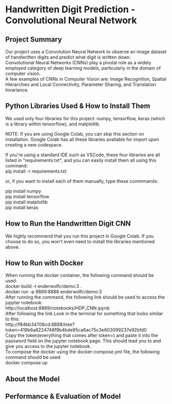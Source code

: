 # Handwritten Digit Prediction - Convolutional Neural Network

## Project Summary
Our project uses a Convolution Neural Network to observe an image dataset of handwritten digits and predict what digit is written down.  
Convolutional Neural Networks (CNNs) play a pivotal role as a widely employed category of deep learning models, particularly in the domain of computer vision.  
A few examples of CNNs in Computer Vision are: Image Recognition, Spatial Hierarchies and Local Connectivity, Parameter Sharing, and Translation Invariance.  

## Python Libraries Used & How to Install Them
We used only four libraries for this project: numpy, tensorflow, keras (which is a library within tensorflow), and matplotlib.  

NOTE: If you are using Google Colab, you can skip this section on installation. Google Colab has all these libraries available for import upon creating a new codespace.  

If you're using a standard IDE such as VSCode, these four libraries are all listed in "requirements.txt", and you can easily install them all using this command:  
  pip install -r requirements.txt  
  
or, if you want to install each of them manually, type these commmands:  
  
pip install numpy  
pip install tensorflow  
pip install matplotlib  
pip install keras  
## How to Run the Handwritten Digit CNN
We highly recommend that you run this project in Google Colab. If you choose to do so, you won't even need to install the libraries mentioned above.
## How to Run with Docker
 When running the docker container, the following command should be used:   
 docker build -t enderwolfc/demo:3 .  
 docker run -p 8889:8888 enderwolfc/demo:3  
 After running the command, the following link should be used to access the jupyter notebook:  
 http://localhost:8889/notebooks/HDP_CNN.ipynb  
 After following the link Look in the terminal for something that looks similar to this:  
 http://f84bb34706cd:8888/tree?token=419b6a8224748f9b4bde95ca6ac75c3e603099237e92bfd0  
 Copy the token(everything that comes after token=) and paste it into the password field on the jupyter notebook page. This should lead you to and give you access to the jupyter notebook.  
 To compose the docker using the docker-compose.yml file, the following command should be used:  
    docker compose up  

## About the Model

## Performance & Evaluation of Model
